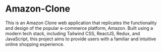 # Amazon-Clone
This is an Amazon Clone web application that replicates the functionality and design of the popular e-commerce platform, Amazon. Built using a modern tech stack, including Tailwind CSS, ReactJS, Redux, and JavaScript, this project aims to provide users with a familiar and intuitive online shopping experience.
